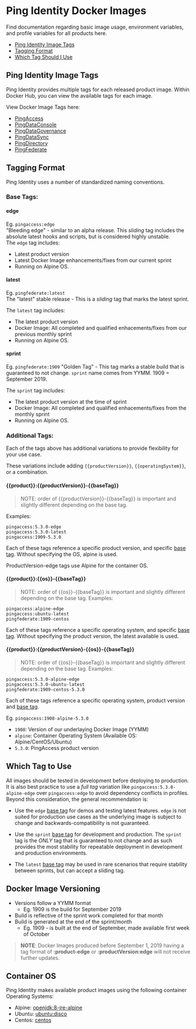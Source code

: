 # Ping Identity Docker Images
Find documentation regarding basic image usage, environment variables, and profile variables for all products here. 

- [Ping Identity Image Tags](#ping-identity-image-tags)
- [Tagging Format](#tagging-format)
- [Which Tag Should I Use](#which-tag-should-i-use)

## Ping Identity Image Tags

Ping Identity provides multiple tags for each released product image. Within Docker Hub, you can view the available tags for each image.

View Docker Image Tags here:
 * [PingAccess](https://hub.docker.com/r/pingidentity/pingaccess/tags)
 * [PingDataConsole](https://hub.docker.com/r/pingidentity/pingdataconsole/tags)
 * [PingDataGovernance](https://hub.docker.com/r/pingidentity/pingdatagovernance/tags)
 * [PingDataSync](https://hub.docker.com/r/pingidentity/pingdatasync/tags)
 * [PingDirectory](https://hub.docker.com/r/pingidentity/pingdirectory/tags)
 * [PingFederate](https://hub.docker.com/r/pingidentity/pingfederate/tags)

## Tagging Format

Ping Identity uses a number of standardized naming conventions.
### Base Tags:

#### edge

Eg. `pingaccess:edge`
</br> "Bleeding edge" - similar to an alpha release. This _sliding_ tag includes the absolute latest hooks and scripts, but is considered highly unstable. 
</br>The `edge` tag includes:

* Latest product version
* Latest Docker Image enhancements/fixes from our current sprint
* Running on Alpine OS.

#### latest

Eg. `pingfederate:latest`
</br>The "latest" stable release - This is a _sliding_ tag that marks the latest sprint. 

The `latest` tag includes:

* The latest product version
* Docker Image: All completed and qualified enhacements/fixes from our previous monthly sprint
* Running on Alpine OS.

#### sprint

Eg. `pingfederate:1909`
"Golden Tag" - This tag marks a stable build that is guaranteed to not change. `sprint` name comes from YYMM. 1909 = September 2019.

The `sprint` tag includes:

* The latest product version at the time of sprint 
* Docker Image: All completed and qualified enhacements/fixes from the monthly sprint
* Running on Alpine OS.

### Additional Tags: 
Each of the tags above has additional variations to provide flexibility for your use case. 

These variations include adding `{{productVersion}}`, `{{operatingSystem}}`, or a combination. 

#### {{product}}:{{productVersion}}-{{baseTag}}
> NOTE: order of {{productVersion}}-{{baseTag}} is important and slightly different depending on the base tag. 

Examples: 
```
pingaccess:5.3.0-edge
pingaccess:5.3.0-latest
pingaccess:1909-5.3.0
```
Each of these tags reference a specific product version, and specific [base tag](#base-tags). Without specifying the OS, alpine is used. 

ProductVersion-edge tags use Alpine for the container OS.

#### {{product}}:{{os}}-{{baseTag}}
> NOTE: order of {{os}}-{{baseTag}} is important and slightly different depending on the base tag. 
Examples:
```
pingaccess:alpine-edge
pingaccess:ubuntu-latest
pingfederate:1909-centos
```
Each of these tags reference a specific operating system, and specific [base tag](#base-tags). Without specifying the product version, the latest available is used. 

#### {{product}}:{{productVersion}-{{os}}-{{baseTag}}
> NOTE: order of {{os}}-{{baseTag}} is important and slightly different depending on the base tag. 
Examples:
```
pingaccess:5.3.0-alpine-edge
pingaccess:5.3.0-ubuntu-latest
pingfederate:1909-centos-5.3.0
```
Each of these tags reference a specific operating system, product version and [base tag](#base-tags). 

Eg. `pingaccess:1908-alpine-5.3.0`

* `1908`: Version of our underlaying Docker Image (YYMM)
* `alpine`: Container Operating System (Available OS: Alpine/CentOS/Ubuntu)
* `5.3.0`: PingAccess product version

## Which Tag to Use

All images should be tested in development before deploying to production. It is also best practice to use a _full tag_ variation like `pingaccess:5.3.0-alpine-edge` over `pingaccess:edge` to avoid dependency conflicts in profiles.  Beyond this consideration, the general recommendation is:

-  Use the `edge` [base tag](#base-tags) for demos and testing latest features. `edge` is not suited for production use cases as the underlying image is subject to change and backwards-compatibility is not guaranteed. 

- Use the `sprint` [base tag](#base-tags) for development and production. The `sprint` tag is the _ONLY_ tag that is guaranteed to not change and as such provides the most stability for repeatable deployment in development and  production environments.

- The `latest` [base tag](#base-tags) may be used in rare scenarios that require stability between sprints, but can accept a sliding tag.

## Docker Image Versioning

* Versions follow a YYMM format
  * Eg. 1909 is the build for September 2019
* Build is reflective of the sprint work completed for that month
* Build is generated at the end of the sprint/month
  * Eg. 1909 - is built at the end of September, made available first week of October

> **NOTE**: Docker Images produced before September 1, 2019 having a tag format of **:product-edge** or **:productVersion:edge** will not receive further updates.

## Container OS

Ping Identity makes available product images using the following container Operating Systems:

* Alpine: [openjdk:8-jre-alpine](https://hub.docker.com/_/openjdk)
* Ubuntu: [ubuntu:disco](https://hub.docker.com/_/ubuntu)
* Centos: [centos](https://hub.docker.com/_/centos)
